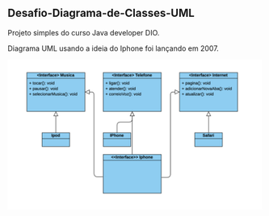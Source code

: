 ## Desafio-Diagrama-de-Classes-UML

Projeto simples do curso Java developer DIO.

Diagrama UML usando a ideia do Iphone foi lançando em 2007.

![alt text](<Desafio Diagrama de Classes UML.png>)